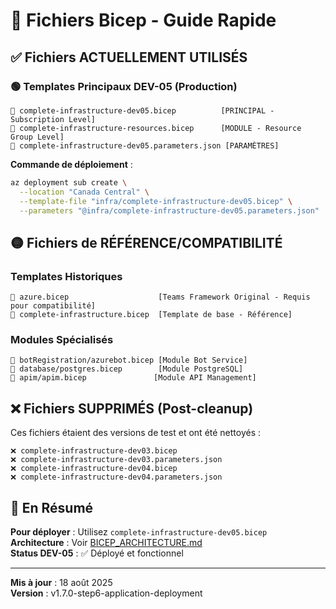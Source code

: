 # 🎯 Fichiers Bicep - Guide Rapide

## ✅ **Fichiers ACTUELLEMENT UTILISÉS**

### 🟢 **Templates Principaux DEV-05** (Production)
```
📄 complete-infrastructure-dev05.bicep          [PRINCIPAL - Subscription Level]
📄 complete-infrastructure-resources.bicep      [MODULE - Resource Group Level]  
📄 complete-infrastructure-dev05.parameters.json [PARAMÈTRES]
```

**Commande de déploiement** :
```bash
az deployment sub create \
  --location "Canada Central" \
  --template-file "infra/complete-infrastructure-dev05.bicep" \
  --parameters "@infra/complete-infrastructure-dev05.parameters.json"
```

## 🟡 **Fichiers de RÉFÉRENCE/COMPATIBILITÉ**

### Templates Historiques
```
📄 azure.bicep                    [Teams Framework Original - Requis pour compatibilité]
📄 complete-infrastructure.bicep  [Template de base - Référence]
```

### Modules Spécialisés
```
📄 botRegistration/azurebot.bicep [Module Bot Service]
📄 database/postgres.bicep        [Module PostgreSQL]  
📄 apim/apim.bicep               [Module API Management]
```

## ❌ **Fichiers SUPPRIMÉS** (Post-cleanup)

Ces fichiers étaient des versions de test et ont été nettoyés :
```
❌ complete-infrastructure-dev03.bicep
❌ complete-infrastructure-dev03.parameters.json
❌ complete-infrastructure-dev04.bicep  
❌ complete-infrastructure-dev04.parameters.json
```

## 🎯 **En Résumé**

**Pour déployer** : Utilisez `complete-infrastructure-dev05.bicep`  
**Architecture** : Voir [BICEP_ARCHITECTURE.md](BICEP_ARCHITECTURE.md)  
**Status DEV-05** : ✅ Déployé et fonctionnel

---

**Mis à jour** : 18 août 2025  
**Version** : v1.7.0-step6-application-deployment
